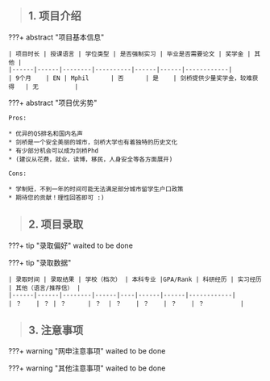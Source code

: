 > ## **1. 项目介绍**

???+ abstract "项目基本信息" 

    | 项目时长 | 授课语言 | 学位类型 | 是否强制实习 | 毕业是否需要论文 | 奖学金 | 其他 |
    |------|------|--------|----------|------|------|------------|
    | 9个月    | EN | Mphil      | 否      | 是    | 剑桥提供少量奖学金，较难获得   | 无          |

???+ abstract "项目优劣势" 

    Pros:
    
    * 优异的QS排名和国内名声
    * 剑桥是一个安全美丽的城市，剑桥大学也有着独特的历史文化
    * 有少部分机会可以成为剑桥Phd
    * (建议从花费，就业，读博，移民，人身安全等各方面展开)
    
    Cons:

    * 学制短，不到一年的时间可能无法满足部分城市留学生户口政策
    * 期待您的贡献！理性回答即可 :)

> ## **2. 项目录取**

???+ tip "录取偏好"
    waited to be done

???+ tip "录取数据"

    | 录取时间 | 录取结果 | 学校（档次） | 本科专业 |GPA/Rank | 科研经历 | 实习经历 | 其他（语言/推荐信） |
    |------|------|--------|------|----|------|------|------------|
    | ？    | ？ | ？      | ？  | ？    | ？    | ？    | ？          |


> ## **3. 注意事项**

???+ warning "网申注意事项"
    waited to be done

???+ warning "其他注意事项"
    waited to be done


